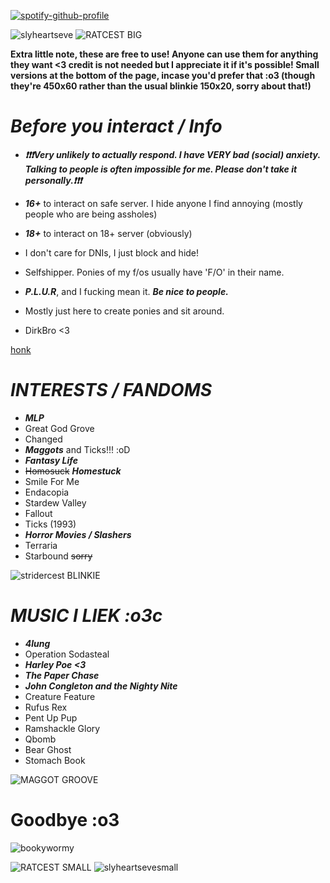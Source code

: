 [![spotify-github-profile](https://spotify-github-profile.kittinanx.com/api/view?uid=31qj6vpecq74hhdjiwzxlts7ma7q&cover_image=true&theme=default&show_offline=false&background_color=121212&interchange=false&bar_color=440a7f&bar_color_cover=false)](https://github.com/kittinan/spotify-github-profile)

![slyheartseve](https://github.com/user-attachments/assets/dc84604a-78a1-4a62-8c64-2cc3930f4c77)
![RATCEST BIG](https://github.com/user-attachments/assets/e907edb9-3e72-4d6a-9853-1de64917cb4b)

__Extra little note, these are free to use! Anyone can use them for anything they want <3 credit is not needed but I appreciate it if it's possible! Small versions at the bottom of the page, incase you'd prefer that :o3 (though they're 450x60 rather than the usual blinkie 150x20, sorry about that!)__

# ***Before you interact / Info***

-  ***❗❗❗Very unlikely to actually respond. I have VERY bad (social) anxiety. Talking to people is often impossible for me. Please don't take it personally.❗❗❗***
  
-  ***16+*** to interact on safe server. I hide anyone I find annoying (mostly people who are being assholes)
- ***18+*** to interact on 18+ server (obviously)
-  I don't care for DNIs, I just block and hide!
- Selfshipper. Ponies of my f/os usually have 'F/O' in their name.
- ***P.L.U.R***, and I fucking mean it. ***Be nice to people.*** 
-  Mostly just here to create ponies and sit around.
-  DirkBro <3
  
[honk](https://www.youtube.com/watch?v=boAxkYmO30c)


# ***INTERESTS / FANDOMS***
- ***MLP***
- Great God Grove
- Changed
- ***Maggots*** and Ticks!!! :oD 
- ***Fantasy Life***
- ~~Homosuck~~ ***Homestuck***
- Smile For Me
- Endacopia
- Stardew Valley
- Fallout
- Ticks (1993)
- ***Horror Movies / Slashers***
- Terraria
- Starbound ~~sorry~~

![stridercest BLINKIE](https://github.com/user-attachments/assets/a930ddb8-47f4-499b-8f98-a99b96ca3f66)

# ***MUSIC I LIEK :o3c***
- ***4lung***
- Operation Sodasteal
- ***Harley Poe <3*** 
- ***The Paper Chase***
- ***John Congleton and the Nighty Nite***
- Creature Feature
- Rufus Rex
- Pent Up Pup
- Ramshackle Glory
- Qbomb
- Bear Ghost
- Stomach Book
  
![MAGGOT GROOVE](https://github.com/user-attachments/assets/4c18ea2f-c801-495e-88e3-51b1f3f1c12d)

# **Goodbye :o3**

![bookywormy](https://github.com/user-attachments/assets/87403d0b-7fdc-42cb-8466-69d522935fd4)


![RATCEST SMALL](https://github.com/user-attachments/assets/c5b1f1ff-87e2-4db3-ae02-6bef7c44b8f7)
![slyheartsevesmall](https://github.com/user-attachments/assets/13c64dfd-d883-4b4a-96e7-07be421d0021)

